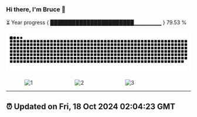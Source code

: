 ### Hi there, I'm Bruce 👋
⏳ Year progress { ███████████████████████▁▁▁▁▁▁▁ } 79.53 %

![](https://raw.githubusercontent.com/Swiftie13st/Swiftie13st/main/assets/github-contribution-grid-snake-dark.svg)

<div style="display: flex; justify-content: space-between; width: 80%; margin: 0 auto;">
    <img src="https://metrics.lecoq.io/Swiftie13st?template=classic&config.timezone=Asia%2FShanghai" style="width: 32%;" alt="1">
    <img src="https://wakatime.com/share/@b3fdb6b1-f5a8-422c-9c33-4355b9b719ab/65dc6f8c-2041-46a0-ad3b-3cfa5fc71cea.svg" style="width: 32%;" alt="2">
    <img src="https://wakatime.com/share/@b3fdb6b1-f5a8-422c-9c33-4355b9b719ab/697f8652-2f65-488b-895e-4412cdfcb344.svg" style="width: 32%;" alt="3">
</div>


---
⏰ Updated on Fri, 18 Oct 2024 02:04:23 GMT
---

